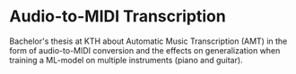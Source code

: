 # Audio-to-MIDI Transcription
Bachelor's thesis at KTH about Automatic Music Transcription (AMT) in the form of audio-to-MIDI conversion and the effects on generalization when training a ML-model on multiple instruments (piano and guitar).
